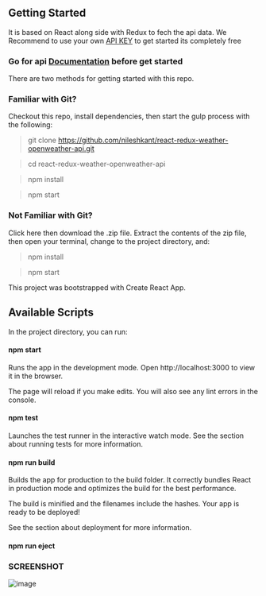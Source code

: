 ## Getting Started
It is based on React along side with Redux to fech the api data.
We Recommend to use your own [API KEY](https://openweathermap.org/api) to get started its completely free
### Go for api [Documentation](https://openweathermap.org/forecast5) before get started

There are two methods for getting started with this repo.

### Familiar with Git?

Checkout this repo, install dependencies, then start the gulp process with the following:

> git clone https://github.com/nileshkant/react-redux-weather-openweather-api.git

> cd react-redux-weather-openweather-api

> npm install

> npm start

### Not Familiar with Git?

Click here then download the .zip file. Extract the contents of the zip file, then open your terminal, change to the project directory, and:

> npm install

> npm start

This project was bootstrapped with Create React App.

## Available Scripts

In the project directory, you can run:

#### npm start

Runs the app in the development mode.
Open http://localhost:3000 to view it in the browser.

The page will reload if you make edits.
You will also see any lint errors in the console.

#### npm test

Launches the test runner in the interactive watch mode.
See the section about running tests for more information.

#### npm run build

Builds the app for production to the build folder.
It correctly bundles React in production mode and optimizes the build for the best performance.

The build is minified and the filenames include the hashes.
Your app is ready to be deployed!

See the section about deployment for more information.

#### npm run eject


### SCREENSHOT
![image](https://gifyu.com/images/Peek2017-09-1119-41.gif)
